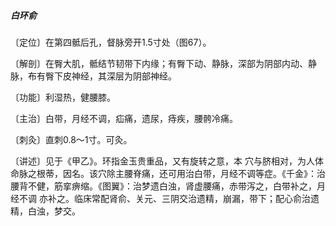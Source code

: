 ##### 白环俞

〔定位〕在第四骶后孔，督脉旁开1.5寸处（图67）。

〔解剖〕在臀大肌，骶结节韧带下内缘；有臀下动、静脉，深部为阴部内动、静脉，布有臀下皮神经，其深层为阴部神经。

〔功能〕利湿热，健腰膝。

〔主治〕白带，月经不调，疝痛，遗尿，痔疾，腰骻冷痛。

〔刺灸〕直刺0.8〜1寸。可灸。

〔讲述〕见于《甲乙》。环指金玉贵重品，又有旋转之意，本 穴与脐相对，为人体命脉之根蒂，因名。该穴除主腰脊痛，还可用治白带，月经不调等症。《千金》：治腰背不健，筋挛痹缩。《图翼》：治梦遗白浊，肾虚腰痛，赤带泻之，白带补之，月经不调 亦补之。临床常配肾俞、关元、三阴交治遗精，崩漏，带下；配心俞治遗精，白浊，梦交。
